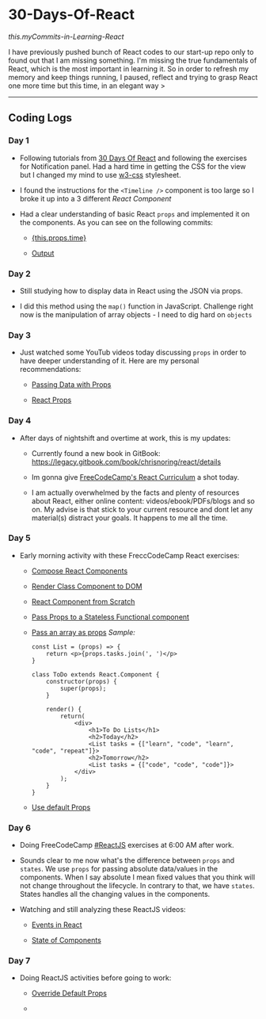 # 30-Days-Of-React
*this.myCommits-in-Learning-React*

I have previously pushed bunch of React codes to our start-up repo only to found out that I am missing something. I'm missing the true fundamentals of React, which is the most important in learning it. So in order to refresh my memory and keep things running, I paused, reflect and trying to grasp React one more time but this time, in an elegant way > 

---

## Coding Logs

### Day 1

- Following tutorials from [30 Days Of React](https://github.com/fullstackreact/30-days-of-react) and following the exercises for Notification panel. Had a hard time in getting the CSS for the view but I changed my mind to use [w3-css](https://github.com/fullstackreact/30-days-of-react) stylesheet.

- I found the instructions for the `<Timeline />` component is too large so I broke it up into a 3 different *React Component*

- Had a clear understanding of basic React `props` and implemented it on the components. As you can see on the following commits:
    * [{this.props.time}](https://github.com/KBPsystem777/30-Days-Of-React/commit/1bcd3247e9d26b525945d733c81ccc8a73948043#diff-14b1e33d5bf5649597cdc0e4f684daddR17)

    * [Output](https://github.com/KBPsystem777/30-Days-Of-React/commit/1bcd3247e9d26b525945d733c81ccc8a73948043#diff-14b1e33d5bf5649597cdc0e4f684daddR48)


### Day 2

- Still studying how to display data in React using the JSON via props.

- I did this method using the `map()` function in JavaScript. Challenge right now is the manipulation of array objects - I need to dig hard on `objects`


### Day 3

- Just watched some YouTub videos today discussing `props` in order to have deeper understanding of it. Here are my personal recommendations:

    * [Passing Data with Props](https://www.youtube.com/watch?v=GIU8ekYndKw&index=2&list=PLdVadnqHPMJEY8Dz4DdHAqrounEZJ0x6M&t=0s)

    * [React Props](https://www.youtube.com/watch?v=i1PLMgtG5Qo&index=4&list=PLdVadnqHPMJEY8Dz4DdHAqrounEZJ0x6M&t=2s)

### Day 4

- After days of nightshift and overtime at work, this is my updates:

    * Currently found a new book in GitBook: https://legacy.gitbook.com/book/chrisnoring/react/details

     * Im gonna give [FreeCodeCamp's React Curriculum](https://learn.freecodecamp.org/front-end-libraries/react) a shot today.

    * I am actually overwhelmed by the facts and plenty of resources about React, either online content: videos/ebook/PDFs/blogs and so on. My advise is that stick to your current resource and dont let any material(s) distract your goals. It happens to me all the time.

### Day 5

- Early morning activity with these FreccCodeCamp React exercises:

    * [Compose React Components](https://learn.freecodecamp.org/front-end-libraries/react/compose-react-components/)

    * [Render Class Component to DOM](https://learn.freecodecamp.org/front-end-libraries/react/render-a-class-component-to-the-dom)

    * [React Component from Scratch](https://learn.freecodecamp.org/front-end-libraries/react/write-a-react-component-from-scratch)

    * [Pass Props to a Stateless Functional component](https://learn.freecodecamp.org/front-end-libraries/react/pass-props-to-a-stateless-functional-component)

    * [Pass an array as props](https://learn.freecodecamp.org/front-end-libraries/react/pass-an-array-as-props)
    *Sample:*
        ```
        const List = (props) => {
            return <p>{props.tasks.join(', ')</p>
        }

        class ToDo extends React.Component {
            constructor(props) {
                super(props);
            }

            render() {
                return(
                    <div>
                        <h1>To Do Lists</h1>
                        <h2>Today</h2>
                        <List tasks = {["learn", "code", "learn", "code", "repeat"]}>
                        <h2>Tomorrow</h2>
                        <List tasks = {["code", "code", "code"]}>
                    </div>
                );
            }
        }
        ```
    * [Use default Props](https://learn.freecodecamp.org/front-end-libraries/react/use-default-props)

### Day 6

- Doing FreeCodeCamp [#ReactJS](https://twitter.com/search?q=%23reactjs&src=typd) exercises at 6:00 AM after work.

- Sounds clear to me now what's the difference between `props` and `states`. We use `props` for passing absolute data/values in the components. When I say absolute I mean fixed values that you think will not change throughout the lifecycle. In contrary to that, we have `states`. States handles all the changing values in the components.

- Watching and still analyzing these ReactJS videos:

    * [Events in React](https://www.youtube.com/watch?v=OcM__8q6p4c)

    * [State of Components](https://www.youtube.com/watch?v=e5n9j9n83OM)

### Day 7

- Doing ReactJS activities before going to work:

    * [Override Default Props](https://learn.freecodecamp.org/front-end-libraries/react/override-default-props)

    *


